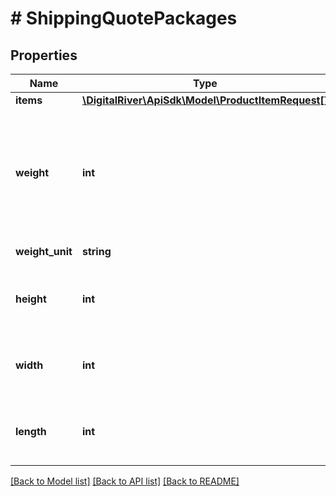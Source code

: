 # # ShippingQuotePackages

## Properties

Name | Type | Description | Notes
------------ | ------------- | ------------- | -------------
**items** | [**\DigitalRiver\ApiSdk\Model\ProductItemRequest[]**](ProductItemRequest.md) |  |
**weight** | **int** | Represents an approximation of the product and packaging weight. It must be greater than &lt;code&gt;0&lt;/code&gt;. If you don&#39;t have a [default package weight](https://docs.digitalriver.com/digital-river-api/using-our-services/global-logistics#default-box) saved to your account and &lt;code&gt;weight&lt;/code&gt; values do not exist in the &lt;code&gt;items[].productDetails&lt;/code&gt; of this &lt;code&gt;packages[]&lt;/code&gt;, then it&#39;s required. | [optional]
**weight_unit** | **string** | The box’s weight unit. The default is &lt;code&gt;lb&lt;/code&gt;. | [optional]
**height** | **int** | The package&#39;s height. It must greater than &lt;code&gt;0&lt;/code&gt; and should be defined in inches. If you don&#39;t have a [default package height](https://docs.digitalriver.com/digital-river-api/using-our-services/global-logistics#default-box) saved to your account, then it&#39;s required. | [optional]
**width** | **int** | The package&#39;s width. It must greater than &lt;code&gt;0&lt;/code&gt; and should be defined in inches. If you don&#39;t have a [default package width](https://docs.digitalriver.com/digital-river-api/using-our-services/global-logistics#default-box) saved to your account, then it&#39;s required. | [optional]
**length** | **int** | The package&#39;s length. It must greater than &lt;code&gt;0&lt;/code&gt; and should be defined in inches. If you don&#39;t have a [default package length](https://docs.digitalriver.com/digital-river-api/using-our-services/global-logistics#default-box) saved to your account, then it&#39;s required. | [optional]

[[Back to Model list]](../../README.md#models) [[Back to API list]](../../README.md#endpoints) [[Back to README]](../../README.md)
